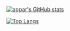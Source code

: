 [![appar's GitHub stats](https://github-readme-stats.vercel.app/api?username=appar377&theme=vue-dark&show_icons=true)](https://github.com/appar377/github-readme-stats)

[![Top Langs](https://github-readme-stats.vercel.app/api/top-langs/?username=appar377&theme=vue-dark&show_icons=true&layout=compact)](https://github.com/appar377/github-readme-stats)
